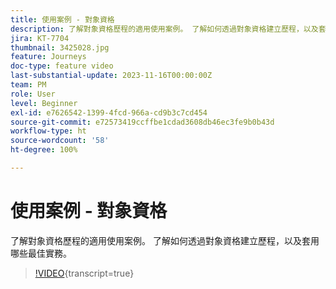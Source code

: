 ```yaml
---
title: 使用案例 - 對象資格
description: 了解對象資格歷程的適用使用案例。 了解如何透過對象資格建立歷程，以及套用哪些最佳實務。
jira: KT-7704
thumbnail: 3425028.jpg
feature: Journeys
doc-type: feature video
last-substantial-update: 2023-11-16T00:00:00Z
team: PM
role: User
level: Beginner
exl-id: e7626542-1399-4fcd-966a-cd9b3c7cd454
source-git-commit: e72573419ccffbe1cdad3608db46ec3fe9b0b43d
workflow-type: ht
source-wordcount: '58'
ht-degree: 100%

---
```


# 使用案例 - 對象資格

了解對象資格歷程的適用使用案例。 了解如何透過對象資格建立歷程，以及套用哪些最佳實務。

>[!VIDEO](https://video.tv.adobe.com/v/3425028?quality=12&learn=on){transcript=true}

